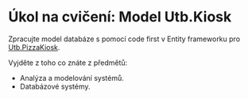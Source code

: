 # Úkol na cvičení: Model Utb.Kiosk

Zpracujte model databáze s pomocí code first v Entity frameworku pro [Utb.PizzaKiosk](https://github.com/ekral/FAI/tree/master/AF/src/Utb.PizzaKiosk).

Vyjděte z toho co znáte z předmětů:

- Analýza a modelování systémů.
- Databázové systémy.